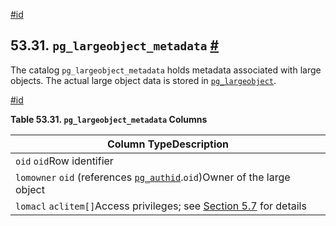 [#id](#CATALOG-PG-LARGEOBJECT-METADATA)

## 53.31. `pg_largeobject_metadata` [#](#CATALOG-PG-LARGEOBJECT-METADATA)

The catalog `pg_largeobject_metadata` holds metadata associated with large objects. The actual large object data is stored in [`pg_largeobject`](catalog-pg-largeobject).

[#id](#id-1.10.4.33.4)

**Table 53.31. `pg_largeobject_metadata` Columns**

| Column TypeDescription                                                                        |
| --------------------------------------------------------------------------------------------- |
| `oid` `oid`Row identifier                                                                     |
| `lomowner` `oid` (references [`pg_authid`](catalog-pg-authid).`oid`)Owner of the large object |
| `lomacl` `aclitem[]`Access privileges; see [Section 5.7](ddl-priv) for details                |
